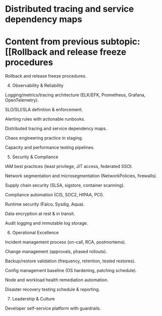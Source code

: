# Distributed tracing and service dependency maps

# Content from previous subtopic: [[Rollback and release freeze procedures

Rollback and release freeze procedures.

4. Observability & Reliability

 Logging/metrics/tracing architecture (ELK/EFK, Prometheus, Grafana, OpenTelemetry).

 SLO/SLI/SLA definition & enforcement.

 Alerting rules with actionable runbooks.

 Distributed tracing and service dependency maps.

 Chaos engineering practice in staging.

 Capacity and performance testing pipelines.

5. Security & Compliance

 IAM best practices (least privilege, JIT access, federated SSO).

 Network segmentation and microsegmentation (NetworkPolicies, firewalls).

 Supply chain security (SLSA, sigstore, container scanning).

 Compliance automation (CIS, SOC2, HIPAA, PCI).

 Runtime security (Falco, Sysdig, Aqua).

 Data encryption at rest & in transit.

 Audit logging and immutable log storage.

6. Operational Excellence

 Incident management process (on-call, RCA, postmortems).

 Change management (approvals, phased rollouts).

 Backup/restore validation (frequency, retention, tested restores).

 Config management baseline (OS hardening, patching schedule).

 Node and workload health remediation automation.

 Disaster recovery testing schedule & reporting.

7. Leadership & Culture

 Developer self-service platform with guardrails.
